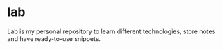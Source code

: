 # lab
Lab is my personal repository to learn different technologies, store notes and have ready-to-use snippets.
